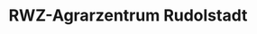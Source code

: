 ---
title: "RWZ-Agrarzentrum Rudolstadt"
url: /rudolstadt/rwz-agrarzentrum-rudolstadt/
shop: Landwirtschaftlich
---